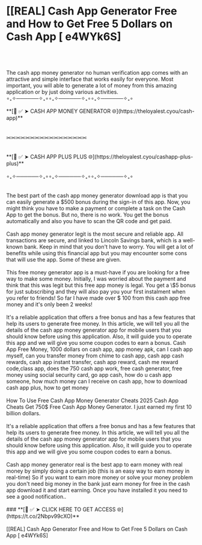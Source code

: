 # [[REAL] Cash App Generator Free and How to Get Free 5 Dollars on Cash App [ e4WYk6S]
<br>
<br>
<br>The cash app money generator no human verification app comes with an attractive and simple interface that works easily for everyone. Most important, you will able to generate a lot of money from this amazing application or by just doing various activities.
<br>
∘₊✧──────✧₊∘∘₊✧──────✧₊∘∘₊✧──────✧₊∘
<br>
<br>**[📌 ✅ ➤ CASH APP MONEY GENERATOR 🌐](https://theloyalest.cyou/cash-app)**
<br>
<br>
<br>⫘⫘⫘⫘⫘⫘⫘⫘⫘⫘⫘⫘⫘⫘⫘⫘⫘
<br>
<br>
<br>**[📌 ✅ ➤ CASH APP PLUS PLUS 🌐](https://theloyalest.cyou/cashapp-plus-plus)**
<br>
<br>∘₊✧──────✧₊∘∘₊✧──────✧₊∘∘₊✧──────✧₊∘
<br>
<br>
<br>The best part of the cash app money generator download app is that you can easily generate a $500 bonus during the sign-in of this app. Now, you might think you have to make a payment or complete a task on the Cash App to get the bonus. But no, there is no work. You get the bonus automatically and also you have to scan the QR code and get paid.
<br>
<br>Cash app money generator legit is the most secure and reliable app. All transactions are secure, and linked to Lincoln Savings bank, which is a well-known bank. Keep in mind that you don't have to worry. You will get a lot of benefits while using this financial app but you may encounter some cons that will use the app. Some of these are given.
<br>
<br>This free money generator app is a must-have if you are looking for a free way to make some money. Initially, I was worried about the payment and think that this was legit but this free app money is legal. You get a \$5 bonus for just subscribing and they will also pay you your first instalment when you refer to friends! So far I have made over $ 100 from this cash app free money and it's only been 2 weeks!
<br>
<br>It's a reliable application that offers a free bonus and has a few features that help its users to generate free money. In this article, we will tell you all the details of the cash app money generator app for mobile users that you should know before using this application. Also, it will guide you to operate this app and we will give you some coupon codes to earn a bonus. Cash App Free Money, 1000 dollars on cash app, app money apk, can I cash app myself, can you transfer money from chime to cash app, cash app cash rewards, cash app instant transfer, cash app reward, cash me reward code,class app, does the 750 cash app work, free cash generator, free money using social security card, go app cash, how do u cash app someone, how much money can I receive on cash app, how to download cash app plus, how to get money
<br>
<br>How To Use Free Cash App Money Generator Cheats 2025 Cash App Cheats Get 750$ Free Cash App Money Generator. I just earned my first 10 billion dollars.
<br>
<br>It's a reliable application that offers a free bonus and has a few features that help its users to generate free money. In this article, we will tell you all the details of the cash app money generator app for mobile users that you should know before using this application. Also, it will guide you to operate this app and we will give you some coupon codes to earn a bonus.
<br>
<br>Cash app money generator real is the best app to earn money with real money by simply doing a certain job (this is an easy way to earn money in real-time) So if you want to earn more money or solve your money problem you don't need big money in the bank just earn money for free in the cash app download it and start earning. Once you have installed it you need to see a good notification..
<br>
<br>### **[📌 ✅  ➤ CLICK HERE TO GET ACCESS 🌐](https://t.co/2Nbpv99cXO)**
<br>
<br>[[REAL] Cash App Generator Free and How to Get Free 5 Dollars on Cash App [ e4WYk6S]
<br>
